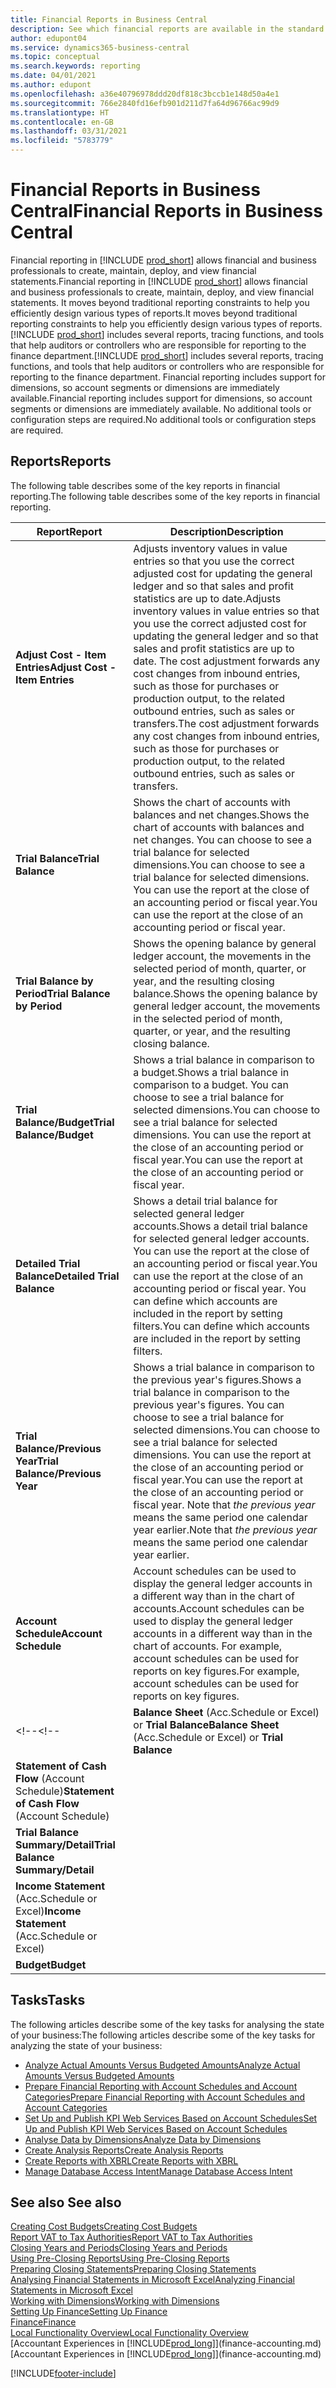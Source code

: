 ```yaml
---
title: Financial Reports in Business Central
description: See which financial reports are available in the standard version of Business Central so that you can keep track of your business.
author: edupont04
ms.service: dynamics365-business-central
ms.topic: conceptual
ms.search.keywords: reporting
ms.date: 04/01/2021
ms.author: edupont
ms.openlocfilehash: a36e40796978ddd20df818c3bccb1e148d50a4e1
ms.sourcegitcommit: 766e2840fd16efb901d211d7fa64d96766ac99d9
ms.translationtype: HT
ms.contentlocale: en-GB
ms.lasthandoff: 03/31/2021
ms.locfileid: "5783779"
---
```

# <a name="financial-reports-in-business-central"></a><span data-ttu-id="9de08-103">Financial Reports in Business Central</span><span class="sxs-lookup"><span data-stu-id="9de08-103">Financial Reports in Business Central</span></span>

<span data-ttu-id="9de08-104">Financial reporting in [!INCLUDE [prod_short](includes/prod_short.md)] allows financial and business professionals to create, maintain, deploy, and view financial statements.</span><span class="sxs-lookup"><span data-stu-id="9de08-104">Financial reporting in [!INCLUDE [prod_short](includes/prod_short.md)] allows financial and business professionals to create, maintain, deploy, and view financial statements.</span></span> <span data-ttu-id="9de08-105">It moves beyond traditional reporting constraints to help you efficiently design various types of reports.</span><span class="sxs-lookup"><span data-stu-id="9de08-105">It moves beyond traditional reporting constraints to help you efficiently design various types of reports.</span></span> <span data-ttu-id="9de08-106">[!INCLUDE [prod_short](includes/prod_short.md)] includes several reports, tracing functions, and tools that help auditors or controllers who are responsible for reporting to the finance department.</span><span class="sxs-lookup"><span data-stu-id="9de08-106">[!INCLUDE [prod_short](includes/prod_short.md)] includes several reports, tracing functions, and tools that help auditors or controllers who are responsible for reporting to the finance department.</span></span> <span data-ttu-id="9de08-107">Financial reporting includes support for dimensions, so account segments or dimensions are immediately available.</span><span class="sxs-lookup"><span data-stu-id="9de08-107">Financial reporting includes support for dimensions, so account segments or dimensions are immediately available.</span></span> <span data-ttu-id="9de08-108">No additional tools or configuration steps are required.</span><span class="sxs-lookup"><span data-stu-id="9de08-108">No additional tools or configuration steps are required.</span></span>  

## <a name="reports"></a><span data-ttu-id="9de08-109">Reports</span><span class="sxs-lookup"><span data-stu-id="9de08-109">Reports</span></span>

<span data-ttu-id="9de08-110">The following table describes some of the key reports in financial reporting.</span><span class="sxs-lookup"><span data-stu-id="9de08-110">The following table describes some of the key reports in financial reporting.</span></span>

|<span data-ttu-id="9de08-111">Report</span><span class="sxs-lookup"><span data-stu-id="9de08-111">Report</span></span> |<span data-ttu-id="9de08-112">Description</span><span class="sxs-lookup"><span data-stu-id="9de08-112">Description</span></span>  |
|---------|---------|
|<span data-ttu-id="9de08-113">**Adjust Cost - Item Entries**</span><span class="sxs-lookup"><span data-stu-id="9de08-113">**Adjust Cost - Item Entries**</span></span> | <span data-ttu-id="9de08-114">Adjusts inventory values in value entries so that you use the correct adjusted cost for updating the general ledger and so that sales and profit statistics are up to date.</span><span class="sxs-lookup"><span data-stu-id="9de08-114">Adjusts inventory values in value entries so that you use the correct adjusted cost for updating the general ledger and so that sales and profit statistics are up to date.</span></span> <span data-ttu-id="9de08-115">The cost adjustment forwards any cost changes from inbound entries, such as those for purchases or production output, to the related outbound entries, such as sales or transfers.</span><span class="sxs-lookup"><span data-stu-id="9de08-115">The cost adjustment forwards any cost changes from inbound entries, such as those for purchases or production output, to the related outbound entries, such as sales or transfers.</span></span>  |
|<span data-ttu-id="9de08-116">**Trial Balance**</span><span class="sxs-lookup"><span data-stu-id="9de08-116">**Trial Balance**</span></span>| <span data-ttu-id="9de08-117">Shows the chart of accounts with balances and net changes.</span><span class="sxs-lookup"><span data-stu-id="9de08-117">Shows the chart of accounts with balances and net changes.</span></span> <span data-ttu-id="9de08-118">You can choose to see a trial balance for selected dimensions.</span><span class="sxs-lookup"><span data-stu-id="9de08-118">You can choose to see a trial balance for selected dimensions.</span></span> <span data-ttu-id="9de08-119">You can use the report at the close of an accounting period or fiscal year.</span><span class="sxs-lookup"><span data-stu-id="9de08-119">You can use the report at the close of an accounting period or fiscal year.</span></span> |
|<span data-ttu-id="9de08-120">**Trial Balance by Period**</span><span class="sxs-lookup"><span data-stu-id="9de08-120">**Trial Balance by Period**</span></span>  | <span data-ttu-id="9de08-121">Shows the opening balance by general ledger account, the movements in the selected period of month, quarter, or year, and the resulting closing balance.</span><span class="sxs-lookup"><span data-stu-id="9de08-121">Shows the opening balance by general ledger account, the movements in the selected period of month, quarter, or year, and the resulting closing balance.</span></span>         |
|<span data-ttu-id="9de08-122">**Trial Balance/Budget**</span><span class="sxs-lookup"><span data-stu-id="9de08-122">**Trial Balance/Budget**</span></span> | <span data-ttu-id="9de08-123">Shows a trial balance in comparison to a budget.</span><span class="sxs-lookup"><span data-stu-id="9de08-123">Shows a trial balance in comparison to a budget.</span></span> <span data-ttu-id="9de08-124">You can choose to see a trial balance for selected dimensions.</span><span class="sxs-lookup"><span data-stu-id="9de08-124">You can choose to see a trial balance for selected dimensions.</span></span> <span data-ttu-id="9de08-125">You can use the report at the close of an accounting period or fiscal year.</span><span class="sxs-lookup"><span data-stu-id="9de08-125">You can use the report at the close of an accounting period or fiscal year.</span></span>        |
|<span data-ttu-id="9de08-126">**Detailed Trial Balance**</span><span class="sxs-lookup"><span data-stu-id="9de08-126">**Detailed Trial Balance**</span></span> |<span data-ttu-id="9de08-127">Shows a detail trial balance for selected general ledger accounts.</span><span class="sxs-lookup"><span data-stu-id="9de08-127">Shows a detail trial balance for selected general ledger accounts.</span></span> <span data-ttu-id="9de08-128">You can use the report at the close of an accounting period or fiscal year.</span><span class="sxs-lookup"><span data-stu-id="9de08-128">You can use the report at the close of an accounting period or fiscal year.</span></span> <span data-ttu-id="9de08-129">You can define which accounts are included in the report by setting filters.</span><span class="sxs-lookup"><span data-stu-id="9de08-129">You can define which accounts are included in the report by setting filters.</span></span>         |
|<span data-ttu-id="9de08-130">**Trial Balance/Previous Year**</span><span class="sxs-lookup"><span data-stu-id="9de08-130">**Trial Balance/Previous Year**</span></span>|<span data-ttu-id="9de08-131">Shows a trial balance in comparison to the previous year's figures.</span><span class="sxs-lookup"><span data-stu-id="9de08-131">Shows a trial balance in comparison to the previous year's figures.</span></span> <span data-ttu-id="9de08-132">You can choose to see a trial balance for selected dimensions.</span><span class="sxs-lookup"><span data-stu-id="9de08-132">You can choose to see a trial balance for selected dimensions.</span></span> <span data-ttu-id="9de08-133">You can use the report at the close of an accounting period or fiscal year.</span><span class="sxs-lookup"><span data-stu-id="9de08-133">You can use the report at the close of an accounting period or fiscal year.</span></span> <span data-ttu-id="9de08-134">Note that *the previous year* means the same period one calendar year earlier.</span><span class="sxs-lookup"><span data-stu-id="9de08-134">Note that *the previous year* means the same period one calendar year earlier.</span></span>|
|<span data-ttu-id="9de08-135">**Account Schedule**</span><span class="sxs-lookup"><span data-stu-id="9de08-135">**Account Schedule**</span></span>|<span data-ttu-id="9de08-136">Account schedules can be used to display the general ledger accounts in a different way than in the chart of accounts.</span><span class="sxs-lookup"><span data-stu-id="9de08-136">Account schedules can be used to display the general ledger accounts in a different way than in the chart of accounts.</span></span> <span data-ttu-id="9de08-137">For example, account schedules can be used for reports on key figures.</span><span class="sxs-lookup"><span data-stu-id="9de08-137">For example, account schedules can be used for reports on key figures.</span></span>|
<span data-ttu-id="9de08-138"><!--</span><span class="sxs-lookup"><span data-stu-id="9de08-138"><!--</span></span>|<span data-ttu-id="9de08-139">**Balance Sheet** (Acc.Schedule or Excel) or **Trial Balance**</span><span class="sxs-lookup"><span data-stu-id="9de08-139">**Balance Sheet** (Acc.Schedule or Excel) or **Trial Balance**</span></span> |         |
|<span data-ttu-id="9de08-140">**Statement of Cash Flow** (Account Schedule)</span><span class="sxs-lookup"><span data-stu-id="9de08-140">**Statement of Cash Flow** (Account Schedule)</span></span> |         |
|<span data-ttu-id="9de08-141">**Trial Balance Summary/Detail**</span><span class="sxs-lookup"><span data-stu-id="9de08-141">**Trial Balance Summary/Detail**</span></span> |         |
|<span data-ttu-id="9de08-142">**Income Statement** (Acc.Schedule or Excel)</span><span class="sxs-lookup"><span data-stu-id="9de08-142">**Income Statement** (Acc.Schedule or Excel)</span></span>||
|<span data-ttu-id="9de08-143">**Budget**</span><span class="sxs-lookup"><span data-stu-id="9de08-143">**Budget**</span></span> ||-->

## <a name="tasks"></a><span data-ttu-id="9de08-144">Tasks</span><span class="sxs-lookup"><span data-stu-id="9de08-144">Tasks</span></span>

<span data-ttu-id="9de08-145">The following articles describe some of the key tasks for analysing the state of your business:</span><span class="sxs-lookup"><span data-stu-id="9de08-145">The following articles describe some of the key tasks for analyzing the state of your business:</span></span>

* [<span data-ttu-id="9de08-146">Analyze Actual Amounts Versus Budgeted Amounts</span><span class="sxs-lookup"><span data-stu-id="9de08-146">Analyze Actual Amounts Versus Budgeted Amounts</span></span>](bi-how-analyze-actual-versus-budget.md)  
* [<span data-ttu-id="9de08-147">Prepare Financial Reporting with Account Schedules and Account Categories</span><span class="sxs-lookup"><span data-stu-id="9de08-147">Prepare Financial Reporting with Account Schedules and Account Categories</span></span>](bi-how-work-account-schedule.md)  
* [<span data-ttu-id="9de08-148">Set Up and Publish KPI Web Services Based on Account Schedules</span><span class="sxs-lookup"><span data-stu-id="9de08-148">Set Up and Publish KPI Web Services Based on Account Schedules</span></span>](bi-how-to-set-up-and-publish-kpi-web-services-based-on-account-schedules.md)  
* [<span data-ttu-id="9de08-149">Analyse Data by Dimensions</span><span class="sxs-lookup"><span data-stu-id="9de08-149">Analyze Data by Dimensions</span></span>](bi-how-analyze-data-dimension.md)  
* [<span data-ttu-id="9de08-150">Create Analysis Reports</span><span class="sxs-lookup"><span data-stu-id="9de08-150">Create Analysis Reports</span></span>](bi-how-create-analysis-views-reports.md)  
* [<span data-ttu-id="9de08-151">Create Reports with XBRL</span><span class="sxs-lookup"><span data-stu-id="9de08-151">Create Reports with XBRL</span></span>](bi-create-reports-with-xbrl.md)  
* [<span data-ttu-id="9de08-152">Manage Database Access Intent</span><span class="sxs-lookup"><span data-stu-id="9de08-152">Manage Database Access Intent</span></span>](admin-data-access-intent.md)  

## <a name="see-also"></a><span data-ttu-id="9de08-153">See also </span><span class="sxs-lookup"><span data-stu-id="9de08-153">See also</span></span>

[<span data-ttu-id="9de08-154">Creating Cost Budgets</span><span class="sxs-lookup"><span data-stu-id="9de08-154">Creating Cost Budgets</span></span>](finance-create-cost-budgets.md)  
[<span data-ttu-id="9de08-155">Report VAT to Tax Authorities</span><span class="sxs-lookup"><span data-stu-id="9de08-155">Report VAT to Tax Authorities</span></span>](finance-how-report-vat.md)  
[<span data-ttu-id="9de08-156">Closing Years and Periods</span><span class="sxs-lookup"><span data-stu-id="9de08-156">Closing Years and Periods</span></span>](year-close-years-periods.md)  
[<span data-ttu-id="9de08-157">Using Pre-Closing Reports</span><span class="sxs-lookup"><span data-stu-id="9de08-157">Using Pre-Closing Reports</span></span>](year-prepare-preclose-reports.md)  
[<span data-ttu-id="9de08-158">Preparing Closing Statements</span><span class="sxs-lookup"><span data-stu-id="9de08-158">Preparing Closing Statements</span></span>](year-prepare-close-statement.md)  
[<span data-ttu-id="9de08-159">Analysing Financial Statements in Microsoft Excel</span><span class="sxs-lookup"><span data-stu-id="9de08-159">Analyzing Financial Statements in Microsoft Excel</span></span>](finance-analyze-excel.md)  
[<span data-ttu-id="9de08-160">Working with Dimensions</span><span class="sxs-lookup"><span data-stu-id="9de08-160">Working with Dimensions</span></span>](finance-dimensions.md)  
[<span data-ttu-id="9de08-161">Setting Up Finance</span><span class="sxs-lookup"><span data-stu-id="9de08-161">Setting Up Finance</span></span>](finance-setup-finance.md)  
[<span data-ttu-id="9de08-162">Finance</span><span class="sxs-lookup"><span data-stu-id="9de08-162">Finance</span></span>](finance.md)  
[<span data-ttu-id="9de08-163">Local Functionality Overview</span><span class="sxs-lookup"><span data-stu-id="9de08-163">Local Functionality Overview</span></span>](about-localization.md)  
<span data-ttu-id="9de08-164">[Accountant Experiences in [!INCLUDE[prod_long](includes/prod_long.md)]](finance-accounting.md)</span><span class="sxs-lookup"><span data-stu-id="9de08-164">[Accountant Experiences in [!INCLUDE[prod_long](includes/prod_long.md)]](finance-accounting.md)</span></span>  


[!INCLUDE[footer-include](includes/footer-banner.md)]
